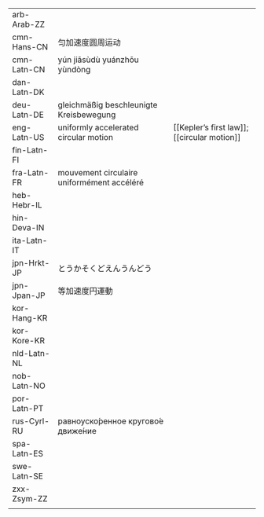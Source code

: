 | | | |
|-|-|-|
| arb-Arab-ZZ |  |  |
| cmn-Hans-CN | 匀加速度圆周运动 |  |
| cmn-Latn-CN | yún jiāsùdù yuánzhōu yùndòng |  |
| dan-Latn-DK |  |  |
| deu-Latn-DE | gleichmäßig beschleunigte Kreisbewegung |  |
| eng-Latn-US | uniformly accelerated circular motion | [[Kepler’s first law]]; [[circular motion]] |
| fin-Latn-FI |  |  |
| fra-Latn-FR | mouvement circulaire uniformément accéléré |  |
| heb-Hebr-IL |  |  |
| hin-Deva-IN |  |  |
| ita-Latn-IT |  |  |
| jpn-Hrkt-JP | とうかそくどえんうんどう |  |
| jpn-Jpan-JP | 等加速度円運動 |  |
| kor-Hang-KR |  |  |
| kor-Kore-KR |  |  |
| nld-Latn-NL |  |  |
| nob-Latn-NO |  |  |
| por-Latn-PT |  |  |
| rus-Cyrl-RU | равноуско́ренное кругово́е движе́ние |  |
| spa-Latn-ES |  |  |
| swe-Latn-SE |  |  |
| zxx-Zsym-ZZ |  |  |
|  |  |  |